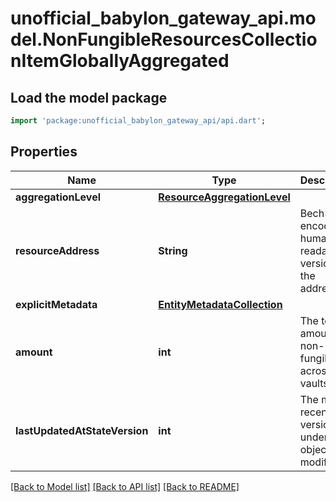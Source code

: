# unofficial_babylon_gateway_api.model.NonFungibleResourcesCollectionItemGloballyAggregated

## Load the model package
```dart
import 'package:unofficial_babylon_gateway_api/api.dart';
```

## Properties
Name | Type | Description | Notes
------------ | ------------- | ------------- | -------------
**aggregationLevel** | [**ResourceAggregationLevel**](ResourceAggregationLevel.md) |  | 
**resourceAddress** | **String** | Bech32m-encoded human readable version of the address. | 
**explicitMetadata** | [**EntityMetadataCollection**](EntityMetadataCollection.md) |  | [optional] 
**amount** | **int** | The total amount of non-fungible IDs across all vaults. | 
**lastUpdatedAtStateVersion** | **int** | The most recent state version underlying object was modified at. | 

[[Back to Model list]](../README.md#documentation-for-models) [[Back to API list]](../README.md#documentation-for-api-endpoints) [[Back to README]](../README.md)


